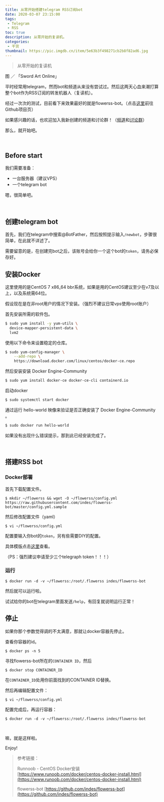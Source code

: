 ```yaml
---
title: 从零开始搭建telegram RSS订阅bot
date: 2020-03-07 23:15:00
tags: 
 - Telegram
 - RSS
toc: true
description: 从零开始的复读机。
categories:
 - 干货
thumbnail: https://pic.imgdb.cn/item/5e63b3f498271cb2b8f82ad6.jpg
---
```


> 从零开始的复读机

<!--more-->

图 ／ 「Sword Art Online」

平时经常用telegram，然而bot和频道从来没有尝试过。然后这两天心血来潮打算整个bot作为RSS订阅的转发机器人（复读机）。

经过一次次的测试，目前看下来效果最好的就是flowerss-bot。（点击[这里](https://github.com/indes/flowerss-bot)前往Github项目页）

如果感兴趣的话，也欢迎加入我新创建的频道和讨论群！（[频道](https://t.me/Radiori)和[讨论群](https://t.me/nek0ri_ne)）

那么，就开始吧。

</br>

## Before start

我们需要准备：

 - 一台服务器（建议VPS）
 - 一个telegram bot

嗯，很简单吧。


</br>

## 创建telegram bot

首先，我们在telegram中搜索@BotFather，然后按照提示输入`/newbot`，步骤很简单，在此就不详述了。

需要留意的是，在创建完bot之后，该账号会给你一个这个bot的`token`，请务必保存好。

## 安装Docker

这里使用的是CentOS 7 x86_64 bbr系统，如果是用的CentOS建议至少在v7及以上，以及系统需64位。

假设现在是在非root用户的情况下安装。（强烈不建议日常vps使用root账户）

首先安装所需的软件包。

```bash
$ sudo yum install -y yum-utils \
  device-mapper-persistent-data \
  lvm2
```

使用以下命令来设置稳定的仓库。

```bash
$ sudo yum-config-manager \
    --add-repo \
    https://download.docker.com/linux/centos/docker-ce.repo
```

然后安装安装 Docker Engine-Community

```bash
$ sudo yum install docker-ce docker-ce-cli containerd.io
```

启动docker

```bash
$ sudo systemctl start docker
```

通过运行 hello-world 映像来验证是否正确安装了 Docker Engine-Community 。

```bash
$ sudo docker run hello-world
```

如果没有出现什么错误提示，那到此已经安装完成了。

</br>

## 搭建RSS bot

### Docker部署

首先下载配置文件。

    $ mkdir ~/flowerss && wget -O ~/flowerss/config.yml https://raw.githubusercontent.com/indes/flowerss-bot/master/config.yml.sample

然后修改配置文件（yaml）

    $ vi ~/flowerss/config.yml

配置要输入你bot的`token`，另有些需要DIY的配置。

具体模版点击[这里](https://github.com/indes/flowerss-bot)查看。

（PS：强烈建议申请至少三个telegraph token！！！）

### 运行

    $ docker run -d -v ~/flowerss:/root/.flowerss indes/flowerss-bot

然后就可以运行啦。

试试给你的bot在telegram里面发送`/help`，有回复就说明运行正常！

## 停止

如果你那个参数觉得调的不太满意，那就让docker容器先停止。

查看你容器的id。

    $ docker ps -n 5

寻找flowerss-bot所在的`CONTAINER ID`，然后

    $ docker stop CONTAINER_ID

在`CONTAINER_ID`处用你前面找到的CONTAINER ID替换。

然后再编辑配置文件：

    $ vi ~/flowerss/config.yml

配置完成后，再运行容器：

    $ docker run -d -v ~/flowerss:/root/.flowerss indes/flowerss-bot

</br>

嘛，就是这样啦。

Enjoy!

> 参考链接：
>
> Runnoob - CentOS Docker安装 [https://www.runoob.com/docker/centos-docker-install.html](https://www.runoob.com/docker/centos-docker-install.html)
>
> flowerss-bot [https://github.com/indes/flowerss-bot](https://github.com/indes/flowerss-bot)
